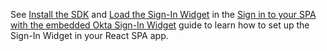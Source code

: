 See [Install the SDK](/docs/guides/sign-in-to-spa-embedded-widget/react/main/#install-the-sdk) and [Load the Sign-In Widget](/docs/guides/sign-in-to-spa-embedded-widget/react/main/#load-the-sign-in-widget) in the [Sign in to your SPA with the embedded Okta Sign-In Widget](/docs/guides/sign-in-to-spa-embedded-widget/react/main/) guide to learn how to set up the Sign-In Widget in your React SPA app.
